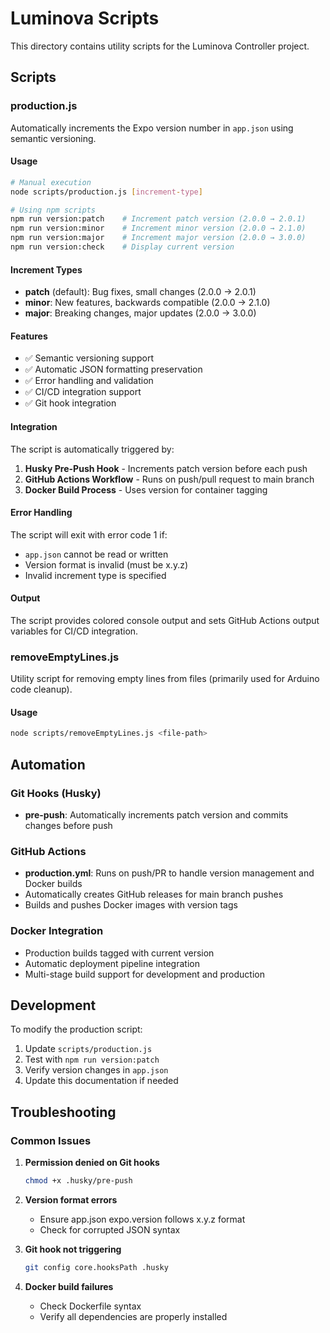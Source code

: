 # Luminova Scripts

This directory contains utility scripts for the Luminova Controller project.

## Scripts

### production.js

Automatically increments the Expo version number in `app.json` using semantic versioning.

#### Usage

```bash
# Manual execution
node scripts/production.js [increment-type]

# Using npm scripts
npm run version:patch    # Increment patch version (2.0.0 → 2.0.1)
npm run version:minor    # Increment minor version (2.0.0 → 2.1.0)
npm run version:major    # Increment major version (2.0.0 → 3.0.0)
npm run version:check    # Display current version
```

#### Increment Types

- **patch** (default): Bug fixes, small changes (2.0.0 → 2.0.1)
- **minor**: New features, backwards compatible (2.0.0 → 2.1.0)
- **major**: Breaking changes, major updates (2.0.0 → 3.0.0)

#### Features

- ✅ Semantic versioning support
- ✅ Automatic JSON formatting preservation
- ✅ Error handling and validation
- ✅ CI/CD integration support
- ✅ Git hook integration

#### Integration

The script is automatically triggered by:

1. **Husky Pre-Push Hook** - Increments patch version before each push
2. **GitHub Actions Workflow** - Runs on push/pull request to main branch
3. **Docker Build Process** - Uses version for container tagging

#### Error Handling

The script will exit with error code 1 if:
- `app.json` cannot be read or written
- Version format is invalid (must be x.y.z)
- Invalid increment type is specified

#### Output

The script provides colored console output and sets GitHub Actions output variables for CI/CD integration.

### removeEmptyLines.js

Utility script for removing empty lines from files (primarily used for Arduino code cleanup).

#### Usage

```bash
node scripts/removeEmptyLines.js <file-path>
```

## Automation

### Git Hooks (Husky)

- **pre-push**: Automatically increments patch version and commits changes before push

### GitHub Actions

- **production.yml**: Runs on push/PR to handle version management and Docker builds
- Automatically creates GitHub releases for main branch pushes
- Builds and pushes Docker images with version tags

### Docker Integration

- Production builds tagged with current version
- Automatic deployment pipeline integration
- Multi-stage build support for development and production

## Development

To modify the production script:

1. Update `scripts/production.js`
2. Test with `npm run version:patch`
3. Verify version changes in `app.json`
4. Update this documentation if needed

## Troubleshooting

### Common Issues

1. **Permission denied on Git hooks**
   ```bash
   chmod +x .husky/pre-push
   ```

2. **Version format errors**
   - Ensure app.json expo.version follows x.y.z format
   - Check for corrupted JSON syntax

3. **Git hook not triggering**
   ```bash
   git config core.hooksPath .husky
   ```

4. **Docker build failures**
   - Check Dockerfile syntax
   - Verify all dependencies are properly installed
